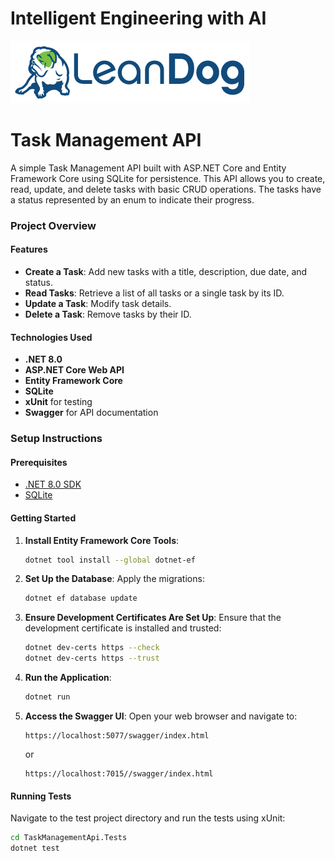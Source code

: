 # Intelligent Engineering with AI

![LeanDog Logo](/Assets/LeanDog-logo.png)

# Task Management API

A simple Task Management API built with ASP.NET Core and Entity Framework Core using SQLite for persistence. This API allows you to create, read, update, and delete tasks with basic CRUD operations. The tasks have a status represented by an enum to indicate their progress.

### Project Overview

#### Features

- **Create a Task**: Add new tasks with a title, description, due date, and status.
- **Read Tasks**: Retrieve a list of all tasks or a single task by its ID.
- **Update a Task**: Modify task details.
- **Delete a Task**: Remove tasks by their ID.

#### Technologies Used

- **.NET 8.0**
- **ASP.NET Core Web API**
- **Entity Framework Core**
- **SQLite**
- **xUnit** for testing
- **Swagger** for API documentation

### Setup Instructions

#### Prerequisites

- [.NET 8.0 SDK](https://dotnet.microsoft.com/download)
- [SQLite](https://www.sqlite.org/download.html)

#### Getting Started

1. **Install Entity Framework Core Tools**:

   ```sh
   dotnet tool install --global dotnet-ef
   ```

2. **Set Up the Database**:
   Apply the migrations:

   ```sh
   dotnet ef database update
   ```

3. **Ensure Development Certificates Are Set Up**:
   Ensure that the development certificate is installed and trusted:

   ```sh
   dotnet dev-certs https --check
   dotnet dev-certs https --trust
   ```

4. **Run the Application**:

   ```sh
   dotnet run
   ```

5. **Access the Swagger UI**:
   Open your web browser and navigate to:
   ```
   https://localhost:5077/swagger/index.html
   ```
   or
   ```
   https://localhost:7015//swagger/index.html
   ```

#### Running Tests

Navigate to the test project directory and run the tests using xUnit:

```sh
cd TaskManagementApi.Tests
dotnet test
```
